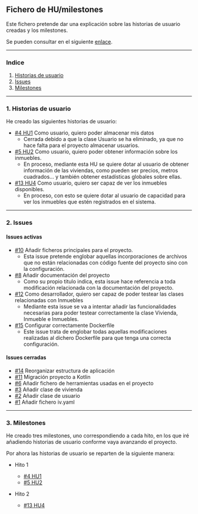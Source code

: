 ## Fichero de HU/milestones

Este fichero pretende dar una explicación sobre las historias de usuario creadas y los milestones.

Se pueden consultar en el siguiente [enlace](https://github.com/rauldpm/InmobilIV/issues).

---
### Indice

1. [Historias de usuario](#id1)
2. [Issues](#id2)
3. [Milestones](#id3)

---
### 1. Historias de usuario <a id="id1"></a>

He creado las siguientes historias de usuario:
- [#4 HU1](https://github.com/rauldpm/InmobilIV/issues/4) Como usuario, quiero poder almacenar mis datos 
  - Cerrada debido a que la clase Usuario se ha eliminado, ya que no hace falta para el proyecto almacenar usuarios.
- [#5 HU2](https://github.com/rauldpm/InmobilIV/issues/5) Como usuario, quiero poder obtener información sobre los inmuebles.
  - En proceso, mediante esta HU se quiere dotar al usuario de obtener información de las viviendas, como pueden ser precios, metros cuadrados... y también obtener estadísticas globales sobre ellas.
- [#13 HU4](https://github.com/rauldpm/InmobilIV/issues/13)  Como usuario, quiero ser capaz de ver los inmuebles disponibles.
  - En proceso, con esto se quiere dotar al usuario de capacidad para ver los inmuebles que estén registrados en el sistema.

---
### 2. Issues <a id="id2"></a>

#### Issues activas

- [#10](https://github.com/rauldpm/InmobilIV/issues/10) Añadir ficheros principales para el proyecto.
  - Esta issue pretende englobar aquellas incorporaciones de archivos que no están relacionadas con código fuente del proyecto sino con la configuración.
- [#8](https://github.com/rauldpm/InmobilIV/issues/8) Añadir documentación del proyecto
  - Como su propio titulo indica, esta issue hace referencia a toda modificación relacionada con la documentación del proyecto.
- [#12](https://github.com/rauldpm/InmobilIV/issues/12) Como desarrollador, quiero ser capaz de poder testear las clases relacionadas con Inmuebles
  - Mediante esta issue se va a intentar añadir las funcionalidades necesarias para poder testear correctamente la clase Vivienda, Inmueble e Inmuebles.
- [#15](https://github.com/rauldpm/InmobilIV/issues/15) Configurar correctamente Dockerfile
  - Este issue trata de englobar todas aquellas modificaciones realizadas al dichero Dockerfile para que tenga una correcta configuración.

#### Issues cerradas

- [#14](https://github.com/rauldpm/InmobilIV/issues/14) Reorganizar estructura de aplicación
- [#11](https://github.com/rauldpm/InmobilIV/issues/11) Migración proyecto a Kotlin
- [#6](https://github.com/rauldpm/InmobilIV/issues/6) Añadir fichero de herramientas usadas en el proyecto
- [#3](https://github.com/rauldpm/InmobilIV/issues/3) Añadir clase de vivienda
- [#2](https://github.com/rauldpm/InmobilIV/issues/2) Añadir clase de usuario
- [#1](https://github.com/rauldpm/InmobilIV/issues/1) Añadir fichero iv.yaml

---
### 3. Milestones <a id="id3"></a>

He creado tres milestones, uno correspondiendo a cada hito, en los que iré añadiendo historias de usuario conforme vaya avanzando el proyecto.

Por ahora las historias de usuario se reparten de la siguiente manera:

- Hito 1
  - [#4 HU1](https://github.com/rauldpm/InmobilIV/issues/4)
  - [#5 HU2](https://github.com/rauldpm/InmobilIV/issues/5)
  
- Hito 2
  - [#13 HU4](https://github.com/rauldpm/InmobilIV/issues/13)